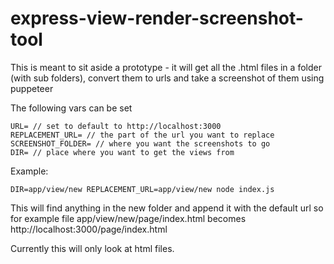 # express-view-render-screenshot-tool

This is meant to sit aside a prototype - it will get all the .html files in a folder (with sub folders), convert them to urls and take a screenshot of them using puppeteer

The following vars can be set

```
URL= // set to default to http://localhost:3000
REPLACEMENT_URL= // the part of the url you want to replace 
SCREENSHOT_FOLDER= // where you want the screenshots to go
DIR= // place where you want to get the views from

```

Example:

```
DIR=app/view/new REPLACEMENT_URL=app/view/new node index.js
```

This will find anything in the new folder and append it with the default url so for example file app/view/new/page/index.html becomes http://localhost:3000/page/index.html

Currently this will only look at html files.
